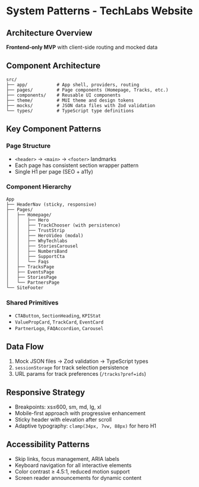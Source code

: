 # System Patterns - TechLabs Website

## Architecture Overview

**Frontend-only MVP** with client-side routing and mocked data

## Component Architecture

```
src/
├── app/           # App shell, providers, routing
├── pages/         # Page components (Homepage, Tracks, etc.)
├── components/    # Reusable UI components
├── theme/         # MUI theme and design tokens
├── mocks/         # JSON data files with Zod validation
└── types/         # TypeScript type definitions
```

## Key Component Patterns

### Page Structure

- `<header>` → `<main>` → `<footer>` landmarks
- Each page has consistent section wrapper pattern
- Single H1 per page (SEO + a11y)

### Component Hierarchy

```
App
├── HeaderNav (sticky, responsive)
├── Pages/
│   ├── Homepage/
│   │   ├── Hero
│   │   ├── TrackChooser (with persistence)
│   │   ├── TrustStrip
│   │   ├── HeroVideo (modal)
│   │   ├── WhyTechlabs
│   │   ├── StoriesCarousel
│   │   ├── NumbersBand
│   │   ├── SupportCta
│   │   └── Faqs
│   ├── TracksPage
│   ├── EventsPage
│   ├── StoriesPage
│   └── PartnersPage
└── SiteFooter
```

### Shared Primitives

- `CTAButton`, `SectionHeading`, `KPIStat`
- `ValuePropCard`, `TrackCard`, `EventCard`
- `PartnerLogo`, `FAQAccordion`, `Carousel`

## Data Flow

1. Mock JSON files → Zod validation → TypeScript types
2. `sessionStorage` for track selection persistence
3. URL params for track preferences (`/tracks?pref=ids`)

## Responsive Strategy

- Breakpoints: xs≤600, sm, md, lg, xl
- Mobile-first approach with progressive enhancement
- Sticky header with elevation after scroll
- Adaptive typography: `clamp(34px, 7vw, 88px)` for hero H1

## Accessibility Patterns

- Skip links, focus management, ARIA labels
- Keyboard navigation for all interactive elements
- Color contrast ≥ 4.5:1, reduced motion support
- Screen reader announcements for dynamic content
